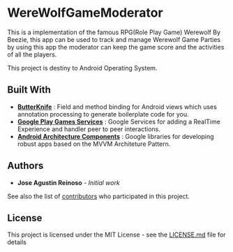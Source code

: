 # WereWolfGameModerator

This is a implementation of the famous RPG(Role Play Game) Werewolf By Beezie, this app can be used to track and manage Werewolf Game Parties by using this app the moderator can keep the game score and the activities of all the players.

This project is destiny to Android Operating System.


## Built With
* **[ButterKnife](http://jakewharton.github.io/butterknife/)** :  Field and method binding for Android views which uses annotation processing to generate boilerplate code for you.
* **[Google Play Games Services](https://developers.google.com/games/services/android/quickstart)** :  Google Services for adding a RealTime Experience and handler peer to peer interactions.
* **[Android Architecture Components](https://developer.android.com/topic/libraries/architecture/)** :  Google libraries for developing robust apps based on the MVVM Architeture Pattern.






## Authors

* **Jose Agustin Reinoso** - *Initial work*

See also the list of [contributors](https://github.com/your/project/contributors) who participated in this project.

## License

This project is licensed under the MIT License - see the [LICENSE.md](LICENSE.md) file for details

